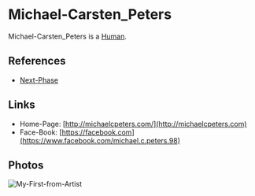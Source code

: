 # Michael-Carsten_Peters

Michael-Carsten_Peters is a [Human](40000001.md).

## References

- [Next-Phase](2011000.md)

## Links

- Home-Page: [http://michaelcpeters.com/](http://michaelcpeters.com)
- Face-Book: [https://facebook.com](https://www.facebook.com/michael.c.peters.98)

## Photos

![My-First-from-Artist](400000206.jpg)
